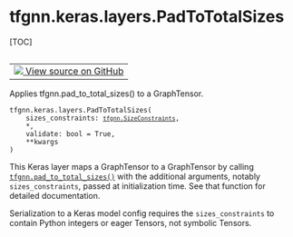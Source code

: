 # tfgnn.keras.layers.PadToTotalSizes

[TOC]

<!-- Insert buttons and diff -->

<table class="tfo-notebook-buttons tfo-api nocontent" align="left">
<td>
  <a target="_blank" href="https://github.com/tensorflow/gnn/tree/master/tensorflow_gnn/keras/layers/padding_ops.py#L23-L64">
    <img src="https://www.tensorflow.org/images/GitHub-Mark-32px.png" />
    View source on GitHub
  </a>
</td>
</table>

Applies tfgnn.pad_to_total_sizes() to a GraphTensor.

<pre class="devsite-click-to-copy prettyprint lang-py tfo-signature-link">
<code>tfgnn.keras.layers.PadToTotalSizes(
    sizes_constraints: <a href="../../../tfgnn/SizeConstraints.md"><code>tfgnn.SizeConstraints</code></a>,
    *,
    validate: bool = True,
    **kwargs
)
</code></pre>



<!-- Placeholder for "Used in" -->

This Keras layer maps a GraphTensor to a GraphTensor by calling
<a href="../../../tfgnn/pad_to_total_sizes.md"><code>tfgnn.pad_to_total_sizes()</code></a> with the additional arguments, notably
`sizes_constraints`, passed at initialization time. See that function
for detailed documentation.

Serialization to a Keras model config requires the `sizes_constraints` to
contain Python integers or eager Tensors, not symbolic Tensors.

